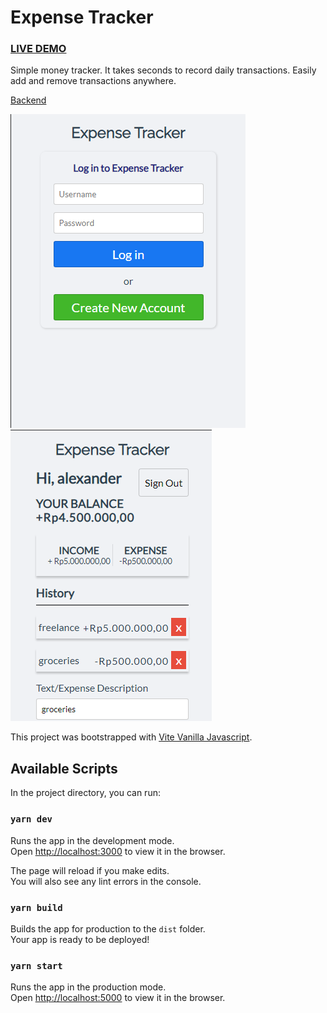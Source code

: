 # Expense Tracker

### [LIVE DEMO](https://expense-tracker-eta-brown.vercel.app/)

Simple money tracker. It takes seconds to record daily transactions. Easily add and remove transactions anywhere.

[Backend](https://github.com/firzatullahd/expense-tracker-api)

![preview1](https://raw.githubusercontent.com/firzatullahd/expense-tracker/master/preview1.png)
![preview2](https://raw.githubusercontent.com/firzatullahd/expense-tracker/master/preview2.png)

This project was bootstrapped with [Vite Vanilla Javascript](https://vitejs.dev/guide/#community-templates).

## Available Scripts

In the project directory, you can run:

### `yarn dev`

Runs the app in the development mode.\
Open [http://localhost:3000](http://localhost:3000) to view it in the browser.

The page will reload if you make edits.\
You will also see any lint errors in the console.

### `yarn build`

Builds the app for production to the `dist` folder.\
Your app is ready to be deployed!

### `yarn start`

Runs the app in the production mode.\
Open [http://localhost:5000](http://localhost:5000) to view it in the browser.
